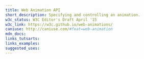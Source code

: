 ```yaml
---
title: Web Animation API
short_description: Specifying and controlling an animation.
w3c_status: W3C Editor's Draft April '15
w3c_link: https://w3c.github.io/web-animations/
caniuse: http://caniuse.com/#feat=web-animation
mdn_docs: 
links_tutsarts:
links_examples:
suggested_uses:
---
```



```js

```
